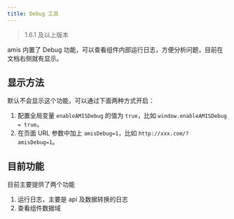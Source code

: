 ```yaml
---
title: Debug 工具
---
```


> 1.6.1 及以上版本

amis 内置了 Debug 功能，可以查看组件内部运行日志，方便分析问题，目前在文档右侧就有显示。

## 显示方法

默认不会显示这个功能，可以通过下面两种方式开启：

1. 配置全局变量 `enableAMISDebug` 的值为 `true`，比如 `window.enableAMISDebug = true`。
2. 在页面 URL 参数中加上 `amisDebug=1`，比如 `http://xxx.com/?amisDebug=1`。

## 目前功能

目前主要提供了两个功能

1. 运行日志，主要是 api 及数据转换的日志
2. 查看组件数据域
